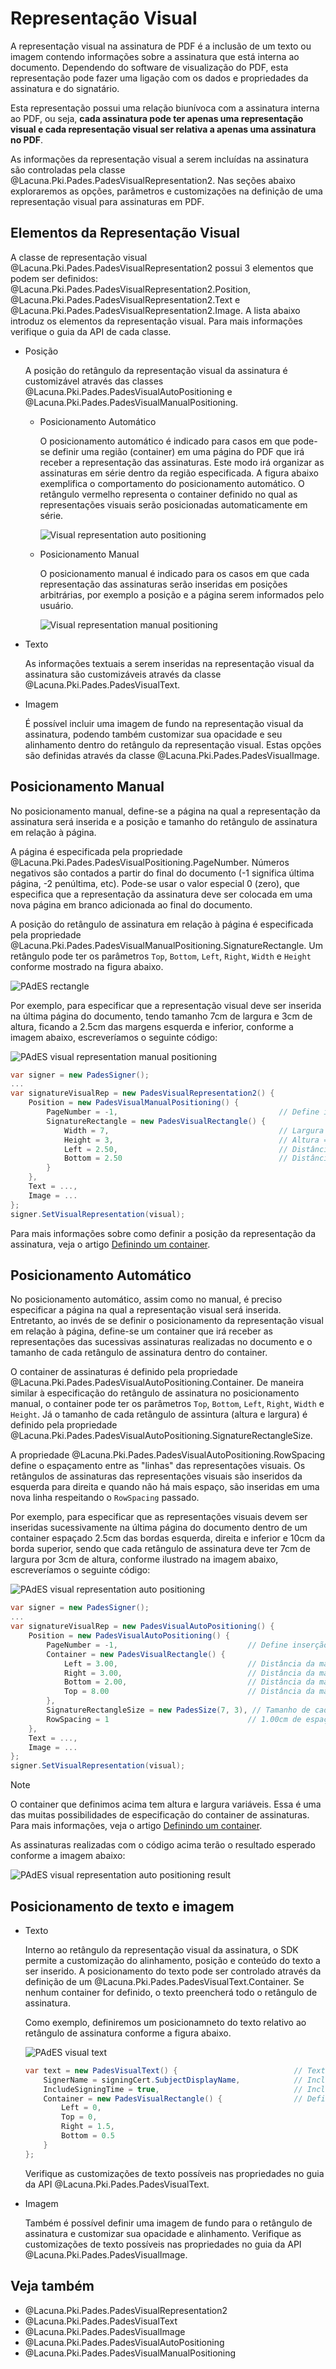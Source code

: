 ﻿# Representação Visual

A representação visual na assinatura de PDF é a inclusão de um texto ou imagem contendo informações sobre a assinatura
que está interna ao documento. Dependendo do software de visualização do PDF, esta representação pode fazer uma ligação
com os dados e propriedades da assinatura e do signatário.

Esta representação possui uma relação biunívoca com a assinatura interna ao PDF, ou seja, **cada assinatura pode ter
apenas uma representação visual e cada representação visual ser relativa a apenas uma assinatura no PDF**.

As informações da representação visual a serem incluídas na assinatura são controladas pela classe
@Lacuna.Pki.Pades.PadesVisualRepresentation2. Nas seções abaixo exploraremos as opções, parâmetros e customizações na
definição de uma representação visual para assinaturas em PDF.

## Elementos da Representação Visual

A classe de representação visual @Lacuna.Pki.Pades.PadesVisualRepresentation2 possui 3 elementos que podem ser definidos:
@Lacuna.Pki.Pades.PadesVisualRepresentation2.Position, @Lacuna.Pki.Pades.PadesVisualRepresentation2.Text e
@Lacuna.Pki.Pades.PadesVisualRepresentation2.Image. A lista abaixo introduz os elementos da representação visual.
Para mais informações verifique o guia da API de cada classe.

* Posição

  A posição do retângulo da representação visual da assinatura é customizável através das classes
  @Lacuna.Pki.Pades.PadesVisualAutoPositioning e @Lacuna.Pki.Pades.PadesVisualManualPositioning.

  * Posicionamento Automático

    O posicionamento automático é indicado para casos em que pode-se definir uma região (container) em uma página do PDF
	que irá receber a representação das assinaturas. Este modo irá organizar as assinaturas em série dentro da região
	especificada. A figura abaixo exemplifica o comportamento do posicionamento automático. O retângulo vermelho representa
	o container definido no qual as representações visuais serão posicionadas automaticamente em série.

    ![Visual representation auto positioning](../../../../../../images/pki-sdk/visual-rep-result-mini.png)

  * Posicionamento Manual

    O posicionamento manual é indicado para os casos em que cada representação das assinaturas serão inseridas em posições
    arbitrárias, por exemplo a posição e a página serem informados pelo usuário.

    ![Visual representation manual positioning](../../../../../../images/pki-sdk/visual-rep-manual-mini.png)

* Texto

  As informações textuais a serem inseridas na representação visual da assinatura são customizáveis através da classe
  @Lacuna.Pki.Pades.PadesVisualText.

* Imagem

  É possível incluir uma imagem de fundo na representação visual da assinatura, podendo também customizar sua opacidade
  e seu alinhamento dentro do retângulo da representação visual. Estas opções são definidas através da classe
  @Lacuna.Pki.Pades.PadesVisualImage.

## Posicionamento Manual

No posicionamento manual, define-se a página na qual a representação da assinatura será inserida e a posição e tamanho
do retângulo de assinatura em relação à página.

A página é especificada pela propriedade @Lacuna.Pki.Pades.PadesVisualPositioning.PageNumber. Números negativos são
contados a partir do final do documento (-1 significa última página, -2 penúltima, etc). Pode-se usar o valor especial
0 (zero), que especifica que a representação da assinatura deve ser colocada em uma nova página em branco adicionada
ao final do documento.

A posição do retângulo de assinatura em relação à página é especificada pela propriedade
@Lacuna.Pki.Pades.PadesVisualManualPositioning.SignatureRectangle. Um retângulo pode ter os parâmetros `Top`, `Bottom`,
`Left`, `Right`, `Width` e `Height` conforme mostrado na figura abaixo.

![PAdES rectangle](../../../../../../images/pki-sdk/pades-rectangle.png)

Por exemplo, para especificar que a representação visual deve ser inserida na última página do documento, tendo tamanho
7cm de largura e 3cm de altura, ficando a 2.5cm das margens esquerda e inferior, conforme a imagem abaixo, escreveríamos
o seguinte código:

![PAdES visual representation manual positioning](../../../../../../images/pki-sdk/pades-visual-rep-manual-pos.png)

```cs
var signer = new PadesSigner();
...
var signatureVisualRep = new PadesVisualRepresentation2() {
    Position = new PadesVisualManualPositioning() {
        PageNumber = -1,                                    // Define inserção na última página do documento
        SignatureRectangle = new PadesVisualRectangle() {
            Width = 7,                                      // Largura = 7cm
            Height = 3,                                     // Altura = 3cm
            Left = 2.50,                                    // Distância da margem esquerda = 2.50cm
            Bottom = 2.50                                   // Distância da margem inferior = 2.50cm
        }
    },
    Text = ...,
    Image = ...
};
signer.SetVisualRepresentation(visual);
 ```

Para mais informações sobre como definir a posição da representação da assinatura, veja o artigo
[Definindo um container](containers.md).

## Posicionamento Automático

No posicionamento automático, assim como no manual, é preciso especificar a página na qual a representação visual será
inserida. Entretanto, ao invés de se definir o posicionamento da representação visual em relação à página, define-se um
container que irá receber as representações das sucessivas assinaturas realizadas no documento e o tamanho de cada
retângulo de assinatura dentro do container.

O container de assinaturas é definido pela propriedade @Lacuna.Pki.Pades.PadesVisualAutoPositioning.Container. De
maneira similar à especificação do retângulo de assinatura no posicionamento manual, o container pode ter os parâmetros
`Top`, `Bottom`, `Left`, `Right`, `Width` e `Height`. Já o tamanho de cada retângulo de assintura (altura e largura) é
definido pela propriedade @Lacuna.Pki.Pades.PadesVisualAutoPositioning.SignatureRectangleSize.

A propriedade @Lacuna.Pki.Pades.PadesVisualAutoPositioning.RowSpacing define o espaçamento entre as "linhas" das
representações visuais. Os retângulos de assinaturas das representações visuais são inseridos da esquerda para direita e
quando não há mais espaço, são inseridas em uma nova linha respeitando o `RowSpacing` passado.

Por exemplo, para especificar que as representações visuais devem ser inseridas sucessivamente na última página do
documento dentro de um container espaçado 2.5cm das bordas esquerda, direita e inferior e 10cm da borda superior, sendo
que cada retângulo de assinatura deve ter 7cm de largura por 3cm de altura, conforme ilustrado na imagem abaixo,
escreveríamos o seguinte código:

![PAdES visual representation auto positioning](../../../../../../images/pki-sdk/auto-positioning.png)

```cs
var signer = new PadesSigner();
...
var signatureVisualRep = new PadesVisualAutoPositioning() {
    Position = new PadesVisualAutoPositioning() {
        PageNumber = -1,                             // Define inserção na última página do documento
        Container = new PadesVisualRectangle() {
            Left = 3.00,                             // Distância da margem esquerda = 3.00cm
            Right = 3.00,                            // Distância da margem direita = 3.00cm
            Bottom = 2.00,                           // Distância da margem inferior = 2.00cm
            Top = 8.00                               // Distância da margem superior = 8.00cm
        },
        SignatureRectangleSize = new PadesSize(7, 3), // Tamanho de cada retângulo de assinatura (largura x altura),
        RowSpacing = 1                               // 1.00cm de espaçamento entre linhas
    },
    Text = ...,
    Image = ...
};
signer.SetVisualRepresentation(visual);
```

> [!NOTE]
> O container que definimos acima tem altura e largura variáveis. Essa é uma das muitas possibilidades de especificação
> do container de assinaturas. Para mais informações, veja o artigo [Definindo um container](containers.md).

As assinaturas realizadas com o código acima terão o resultado esperado conforme a imagem abaixo:

![PAdES visual representation auto positioning result](../../../../../../images/pki-sdk/visual-rep-result.png)

## Posicionamento de texto e imagem

* Texto

  Interno ao retângulo da representação visual da assinatura, o SDK permite a customização do alinhamento, posição e
  conteúdo do texto a ser inserido. A posicionamento do texto pode ser controlado através da definição de um
  @Lacuna.Pki.Pades.PadesVisualText.Container. Se nenhum container for definido, o texto preencherá todo o retângulo
  de assinatura.

  Como exemplo, definiremos um posicionamneto do texto relativo ao retângulo de assinatura conforme a figura abaixo.

  ![PAdES visual text](../../../../../../images/pki-sdk/pades-visual-text.png)

  ```cs
  var text = new PadesVisualText() {                          // Texto da representação visual
      SignerName = signingCert.SubjectDisplayName,            // Inclui o nome do signatário
      IncludeSigningTime = true,                              // Inclui a data da assinatura
      Container = new PadesVisualRectangle() {                // Define container do texto
          Left = 0,
          Top = 0,
          Right = 1.5,
          Bottom = 0.5
      }
  };
  ```

  Verifique as customizações de texto possíveis nas propriedades no guia da API @Lacuna.Pki.Pades.PadesVisualText.

* Imagem

  Também é possível definir uma imagem de fundo para o retângulo de assinatura e customizar sua opacidade e alinhamento.
  Verifique as customizações de texto possíveis nas propriedades no guia da API @Lacuna.Pki.Pades.PadesVisualImage.

## Veja também
* @Lacuna.Pki.Pades.PadesVisualRepresentation2
* @Lacuna.Pki.Pades.PadesVisualText
* @Lacuna.Pki.Pades.PadesVisualImage
* @Lacuna.Pki.Pades.PadesVisualAutoPositioning
* @Lacuna.Pki.Pades.PadesVisualManualPositioning
